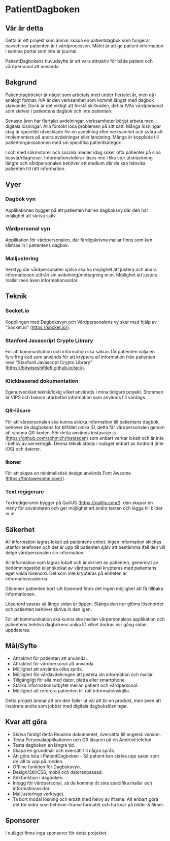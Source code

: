 # PatientDagboken
## Vär är detta
Detta är ett projekt som ämnar skapa en patientdagbok som fungerar oavsett var patienten är i vårdprocessen. Målet är att ge patient information i samma portal som inte är journal.

PatientDagbokens huvudsyfte är att vara attraktiv för både patient och vårdpersonal att använda.

## Bakgrund
Patientdagböcker är något som arbetats med under flertalet år, men då i analogt format. IVA är den verksamhet som kommit längst med dagbok skrivande. Dock är det viktigt att förstå skillnaden, det är IVAs vårdpersonal som skriver i patientens dagbok och inte patienten.

Senaste åren har flertalet avdelningar, verksamheter börjat arbeta med digitala lösningar. Alla försökt lösa problemen på sitt sätt. Många lösningar idag är specifikt utvecklade för en avdelning eller verksamhet och svåra att implementera på andra avdelningar eller landsting. Många är kopplade till patientorganisationen med sin specifika patientkategori.

I och med sökmotorer och sociala medier idag söker ofta patienter på sina besvär/diagnoser. Informationsfoldrar läses inte i lika stor utsträckning längre och vårdpersonalen behöver ett medium där de kan hänvisa patienten till rätt information. 

## Vyer
### Dagbok vyn
Applikationen bygger på att patienten har en dagboksvy där den har möjlighet att skriva själv.
### Vårdpersonal vyn
Applikation för vårdpersonalen, där färdigskrivna mallar finns som kan klistras in i patientens dagbok.
### Malljustering
Verktyg där vårdpersonalen själva ska ha möjlighet att justera och ändra informationen utifrån sin avdelning/mottagning m.m. Möjlighet att justera mallar men även informationssidor.

## Teknik
### Socket.io
Kopplingen med Dagboksvyn och Vårdpersonalens vy sker med hjälp av "Socket.io" (https://socket.io/).
### Stanford Javascript Crypto Library
För att kommunikation och information ska säkras får patienten välja en fyrsiffrig kod som används för att kryptera all information från patienten med "Stanford Javascript Crypto Library" (https://bitwiseshiftleft.github.io/sjcl/).
### Klickbaserad dokumentation
Egenutvecklad teknik/lokig vilket användts i mina tidigare projekt. Stommen är VIPS och bakom utarbetad information som används till vardags.
### QR-läsare
För att vårpersonalen ska kunna skicka information till patientens dagbok, behöver de dagbokens för tillfället unika ID, detta får vårdpersonalen genom att scanna QR-koden. För detta används instascan.js (https://github.com/schmich/instascan) som enbart verkar lokalt och är inte i behov av serverlogik. Denna teknik stödjs i nuläget enbart av Android (inte IOS) och datorer.
### Ikoner
För att skapa en minimalistisk design används Font Awsome (https://fontawesome.com/).
### Text regigerare
Textredigeraren bygger på QuillJS (https://quilljs.com/), den skapar en meny för användaren och ger möjlighet att ändra texten och lägga till bilder m.m.

## Säkerhet
All information lagras lokalt på patientens enhet. Ingen information skickas utanför telefonen och det är upp till patienten själv att bestämma ifall den vill delge vårdpersonalen sin information.

All information som lagras lokalt och är skrivet av patienten, genererat av bedömningsstöd eller skickat av vårdpersonal krypteras med patientens eget valda lösenord. Det som inte krypteras på enheten är informationssidorna.

Glömmer patienten bort sitt lösenord finns det ingen möjlighet att få tillbaka informationen.

Lösenord sparas så länge sidan är öppen. Stängs den ner glöms lösenordet och patienten behöver skriva in den igen.

För att kommunikation ska kunna ske mellan vårpersonalens applikation och patientens behövs dagbokens unika ID vilket ändras var gång sidan uppdateras.

## Mål/Syfte
* Attraktivt för patienten att använda.
* Attraktivt för vårdpersonal att använda.
* Möjlighet att använda olika språk.
* Möjlighet för vårdavdelningen att justera sin information och mallar.
* Tillgängligt för alla med dator, platta eller smartphone.
* Stärka informationsutbytet mellan patient och vårdpersonal.
* Möjlighet att referera patienten till rätt informationskälla.

Detta projekt ämnar att om den faller ut väl att bli en produkt, men även att inspirera andra som jobbar med digitala dagbokslösningar.

## Kvar att göra
* Skriva färdigt detta Readme dokumentet, översätta till engelsk version.
* Testa Personalapplikationen och QR läsaren på en Android telefon.
* Testa dagboken en längre tid.
* Skapa en grundmall och översätt till några språk.
* Att göra lista i PatientDagboken - Så patient kan skriva upp saker som de vill ta upp på ronden.
* Offline funktion för Dagboksvyn.
* Design/Stil/CSS, mobil och datoranpassad.
* Sökfunktion i dagboken.
* Inlogg för vårdpersonal, så de kommer åt sina specifika mallar och informationssidor.
* Malljusterings verktyget.
* Ta bort modal lösning och ersätt med helvy av iframe. Alt enbart göra det för sidor som behöver iframe formatet och ha kvar på bilder & filmer.

## Sponsorer
I nuläget finns inga sponsorer för detta projektet.
